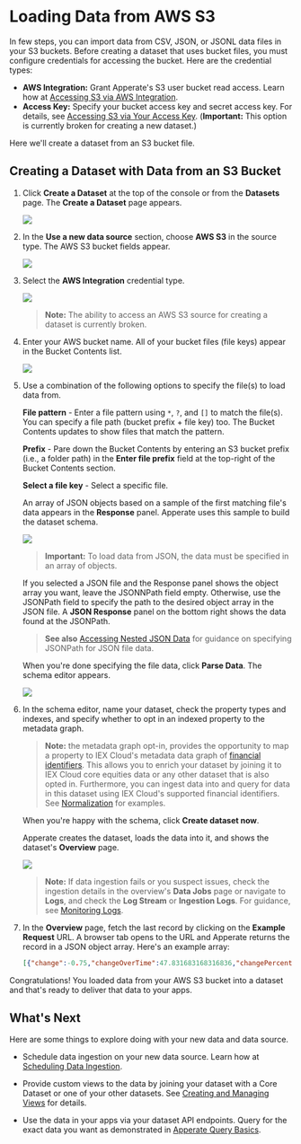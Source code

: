 # Loading Data from AWS S3

In few steps, you can import data from CSV, JSON, or JSONL data files in your S3 buckets. Before creating a dataset that uses bucket files, you must configure credentials for accessing the bucket. Here are the credential types:

- **AWS Integration:** Grant Apperate's S3 user bucket read access. Learn how at [Accessing S3 via AWS Integration](./accessing-s3-via-storage-integration.md).
- **Access Key:** Specify your bucket access key and secret access key. For details, see [Accessing S3 via Your Access Key](./accessing-s3-via-your-access-key.md). (**Important:** This option is currently broken for creating a new dataset.)

Here we'll create a dataset from an S3 bucket file.

## Creating a Dataset with Data from an S3 Bucket

1. Click **Create a Dataset** at the top of the console or from the **Datasets** page. The **Create a Dataset** page appears.

    ![](./loading-data-from-aws-s3/create-dataset.png)

1. In the **Use a new data source** section, choose **AWS S3** in the source type. The AWS S3 bucket fields appear.

    ![](./loading-data-from-aws-s3/new-aws-data-source.png)

1. Select the **AWS Integration** credential type.<!-- Select your credential for accessing the bucket.-->

    ![](./loading-data-from-aws-s3/credential-dataset.png)

    > **Note:** The ability to access an AWS S3 source for creating a dataset is currently broken.

    <!--
    - If you have configured AWS Integration, you can select **AWS Ingtegration**. 
    - If you have an access key credential, you can select that credential.
    -->

1. Enter your AWS bucket name. All of your bucket files (file keys) appear in the Bucket Contents list.

    ![](./loading-data-from-aws-s3/all-bucket-files.png)

1. Use a combination of the following options to specify the file(s) to load data from.

    **File pattern** - Enter a file pattern using `*`, `?`, and `[]` to match the file(s). You can specify a file path (bucket prefix + file key) too. The Bucket Contents updates to show files that match the pattern.

    **Prefix** - Pare down the Bucket Contents by entering an S3 bucket prefix (i.e., a folder path) in the **Enter file prefix** field at the top-right of the Bucket Contents section.

    **Select a file key** - Select a specific file.

    An array of JSON objects based on a sample of the first matching file's data appears in the **Response** panel. Apperate uses this sample to build the dataset schema.

    ![](./loading-data-from-aws-s3/list-files-at-prefix.png)

    > **Important:** To load data from JSON, the data must be specified in an array of objects.

    If you selected a JSON file and the Response panel shows the object array you want, leave the JSONNPath field empty. Otherwise, use the JSONPath field to specify the path to the desired object array in the JSON file. A **JSON Response** panel on the bottom right shows the data found at the JSONPath.

    > **See also** [Accessing Nested JSON Data](./accessing-nested-json-data.md) for guidance on specifying JSONPath for JSON file data.

    When you're done specifying the file data, click **Parse Data**. The schema editor appears.

    ![](./loading-data-from-aws-s3/dataset-schema-editor.png)

1. In the schema editor, name your dataset, check the property types and indexes, and specify whether to opt in an indexed property to the metadata graph. 

    > **Note:** the metadata graph opt-in, provides the opportunity to map a property to IEX Cloud's metadata data graph of [financial identifiers](../reference/financial-identifiers.md). This allows you to enrich your dataset by joining it to IEX Cloud core equities data or any other dataset that is also opted in. Furthermore, you can ingest data into and query for data in this dataset using IEX Cloud's supported financial identifiers. See [Normalization](../managing-your-data/defining-schemas/normalization.md) for examples.

    When you're happy with the schema, click **Create dataset now**.

    Apperate creates the dataset, loads the data into it, and shows the dataset's **Overview** page.

    ![](./loading-data-from-aws-s3/dataset-overview.png)

    > **Note:** If data ingestion fails or you suspect issues, check the ingestion details in the overview's **Data Jobs**  page or navigate to **Logs**, and check  the **Log Stream** or **Ingestion Logs**. For guidance, see [Monitoring Logs](../administration/monitoring-deployments.md).

1. In the **Overview** page, fetch the last record by clicking on the **Example Request** URL. A browser tab opens to the URL and Apperate returns the record in a JSON object array. Here's an example array:

    ```json
    [{"change":-0.75,"changeOverTime":47.831683168316836,"changePercent":-0.005,"close":147.96,"date":"2022-06-08","fClose":147.96,"fHigh":149.8697,"fLow":147.46,"fOpen":148.58,"fVolume":53950201,"high":149.8697,"id":"HISTORICAL_PRICES","key":"AAPL","label":"Jun 8, 22","low":147.46,"marketChangeOverTime":47.831683168316836,"open":148.58,"subkey":"","symbol":"AAPL","uClose":147.96,"uHigh":149.8697,"uLow":147.46,"uOpen":148.58,"updated":1654736422000,"uVolume":53950201,"volume":53950201}]
    ```

Congratulations! You loaded data from your AWS S3 bucket into a dataset and that's ready to deliver that data to your apps.

## What's Next

Here are some things to explore doing with your new data and data source.

- Schedule data ingestion on your new data source. Learn how at [Scheduling Data Ingestion](./scheduling-data-ingestion.md).

- Provide custom views to the data by joining your dataset with a Core Dataset or one of your other datasets. See [Creating and Managing Views](../managing-your-data/creating-and-managing-views.md) for details.

- Use the data in your apps via your dataset API endpoints. Query for the exact data you want as demonstrated in [Apperate Query Basics](../interacting-with-your-data/apperate-api-basics.md).